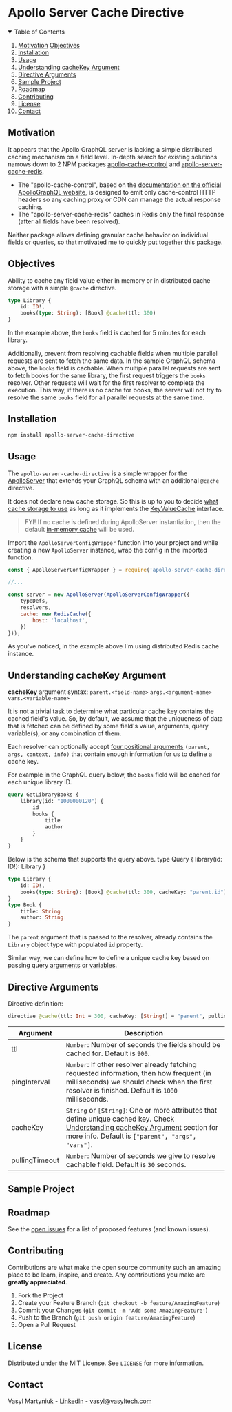# Apollo Server Cache Directive

<!-- TABLE OF CONTENTS -->
<details open="open">
  <summary>Table of Contents</summary>
  <ol>
    <li>
      <a href="#motivation">Motivation</a>
      <a href="#objectives">Objectives</a>
    </li>
    <li>
      <a href="#installation">Installation</a>
    </li>
    <li><a href="#usage">Usage</a></li>
    <li><a href="#understanding-cachekey-argument">Understanding cacheKey Argument</a></li>
    <li><a href="#directive-arguments">Directive Arguments</a></li>
    <li><a href="#sample-project">Sample Project</a></li>
    <li><a href="#roadmap">Roadmap</a></li>
    <li><a href="#contributing">Contributing</a></li>
    <li><a href="#license">License</a></li>
    <li><a href="#contact">Contact</a></li>
  </ol>
</details>

<!-- MOTIVATION -->
## Motivation

It appears that the Apollo GraphQL server is lacking a simple distributed caching mechanism on a field level. In-depth search for existing solutions narrows down to 2 NPM packages [apollo-cache-control](https://www.npmjs.com/package/apollo-cache-control) and [apollo-server-cache-redis](https://www.npmjs.com/package/apollo-server-cache-redis).

- The "apollo-cache-control", based on the [documentation on the official ApolloGraphQL website](https://www.apollographql.com/docs/apollo-server/performance/caching/), is designed to emit only cache-control HTTP headers so any caching proxy or CDN can manage the actual response caching.
- The "apollo-server-cache-redis" caches in Redis only the final response (after all fields have been resolved).

Neither package allows defining granular cache behavior on individual fields or queries, so that motivated me to quickly put together this package.


<!-- OBJECTIVE -->
## Objectives

Ability to cache any field value either in memory or in distributed cache storage with a simple `@cache` directive.

```graphql
type Library {
    id: ID!,
    books(type: String): [Book] @cache(ttl: 300)
}
```

In the example above, the `books` field is cached for 5 minutes for each library.

Additionally, prevent from resolving cachable fields when multiple parallel requests are sent to fetch the same data. In the sample GraphQL schema above, the `books` field is cachable. When multiple parallel requests are sent to fetch books for the same library, the first request triggers the `books` resolver. Other requests will wait for the first resolver to complete the execution. This way, if there is no cache for books, the server will not try to resolve the same `books` field for all parallel requests at the same time.


<!-- INSTALLATION -->
## Installation

```sh
npm install apollo-server-cache-directive
```


<!-- USAGE EXAMPLES -->
## Usage

The `apollo-server-cache-directive` is a simple wrapper for the [ApolloServer](https://github.com/apollographql/apollo-server) that extends your GraphQL schema with an additional `@cache` directive.

It does not declare new cache storage. So this is up to you to decide [what cache storage to use](https://www.apollographql.com/docs/apollo-server/performance/caching/) as long as it implements the [KeyValueCache](https://github.com/apollographql/apollo-server/blob/main/packages/apollo-server-caching/src/KeyValueCache.ts) interface.

> FYI! If no cache is defined during ApolloServer instantiation, then the default [in-memory cache](https://www.apollographql.com/docs/apollo-server/performance/caching/#in-memory-cache-setup) will be used.

Import the `ApolloServerConfigWrapper` function into your project and while creating a new `ApolloServer` instance, wrap the config in the imported function.

```js
const { ApolloServerConfigWrapper } = require('apollo-server-cache-directive');

//...

const server = new ApolloServer(ApolloServerConfigWrapper({
    typeDefs,
    resolvers,
    cache: new RedisCache({
        host: 'localhost',
    })
}));
```

As you've noticed, in the example above I'm using distributed Redis cache instance.

## Understanding cacheKey Argument

**cacheKey** argument syntax:
`parent.<field-name>`
`args.<argument-name>`
`vars.<variable-name>`

It is not a trivial task to determine what particular cache key contains the cached field's value. So, by default, we assume that the uniqueness of data that is fetched can be defined by some field's value, arguments, query variable(s), or any combination of them.

Each resolver can optionally accept [four positional arguments](https://www.apollographql.com/docs/apollo-server/data/resolvers/#resolver-arguments) `(parent, args, context, info)` that contain enough information for us to define a cache key.

For example in the GraphQL query below, the `books` field will be cached for each unique library ID.

```graphql
query GetLibraryBooks {
	library(id: "1000000120") {
		id
		books {
			title
			author
		}
	}
}
```

Below is the schema that supports the query above.
type Query {
    library(id: ID!): Library
}
```graphql
type Library {
    id: ID!,
    books(type: String): [Book] @cache(ttl: 300, cacheKey: "parent.id")
}
type Book {
    title: String
    author: String
}
```
The `parent` argument that is passed to the resolver, already contains the `Library` object type with populated `id` property.

Similar way, we can define how to define a unique cache key based on passing query [arguments](https://graphql.org/learn/queries/#fields) or [variables](https://graphql.org/learn/queries/#fields).


<!-- DIRECTIVE ARGUMENTS -->
## Directive Arguments

Directive definition:
```graphql
directive @cache(ttl: Int = 300, cacheKey: [String!] = "parent", pullingTimeout: Int = 30, pingInterval: Int = 1000) on FIELD_DEFINITION
```

| Argument | Description |
| --- | --- |
| ttl | `Number`: Number of seconds the fields should be cached for. Default is `900`. |
| pingInterval | `Number`: If other resolver already fetching requested information, then how frequent (in milliseconds) we should check when the first resolver is finished. Default is `1000` milliseconds. |
| cacheKey | `String` or `[String]`: One or more attributes that define unique cached key. Check <a href="#understanding-cachekey-argument">Understanding cacheKey Argument</a> section for more info. Default is `["parent", "args", "vars"]`. |
| pullingTimeout | `Number`: Number of seconds we give to resolve cachable field. Default is `30` seconds. |


<!-- SAMPLE PROJECT -->
## Sample Project




<!-- ROADMAP -->
## Roadmap

See the [open issues](https://github.com/othneildrew/Best-README-Template/issues) for a list of proposed features (and known issues).


<!-- CONTRIBUTING -->
## Contributing

Contributions are what make the open source community such an amazing place to be learn, inspire, and create. Any contributions you make are **greatly appreciated**.

1. Fork the Project
2. Create your Feature Branch (`git checkout -b feature/AmazingFeature`)
3. Commit your Changes (`git commit -m 'Add some AmazingFeature'`)
4. Push to the Branch (`git push origin feature/AmazingFeature`)
5. Open a Pull Request


<!-- LICENSE -->
## License

Distributed under the MIT License. See `LICENSE` for more information.


<!-- CONTACT -->
## Contact

Vasyl Martyniuk - [LinkedIn](https://www.linkedin.com/in/vasyltech) - vasyl@vasyltech.com